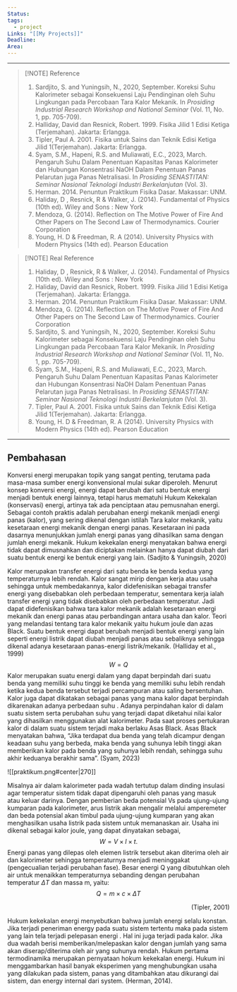```yaml
---
Status: 
tags:
  - project
Links: "[[My Projects]]"
Deadline: 
Area:
---
```

---

> [!NOTE] Reference
> 1. Sardjito, S. and Yuningsih, N., 2020, September. Koreksi Suhu Kalorimeter sebagai Konsekuensi Laju Pendinginan oleh Suhu Lingkungan pada Percobaan Tara Kalor Mekanik. In _Prosiding Industrial Research Workshop and National Seminar_ (Vol. 11, No. 1, pp. 705-709).
> 2. Halliday, David dan Resnick, Robert. 1999. Fisika Jilid 1 Edisi Ketiga (Terjemahan). Jakarta: Erlangga.
> 3. Tipler, Paul A. 2001. Fisika untuk Sains dan Teknik Edisi Ketiga Jilid 1(Terjemahan). Jakarta: Erlangga.
> 4. Syam, S.M., Hapeni, R.S. and Muliawati, E.C., 2023, March. Pengaruh Suhu Dalam Penentuan Kapasitas Panas Kalorimeter dan Hubungan Konsentrasi NaOH Dalam Penentuan Panas Pelarutan juga Panas Netralisasi. In _Prosiding SENASTITAN: Seminar Nasional Teknologi Industri Berkelanjutan_ (Vol. 3).
> 5. Herman. 2014. Penuntun Praktikum Fisika Dasar. Makassar: UNM.
> 6. Haliday, D , Resnick, R & Walker, J. (2014). Fundamental of Physics (10th ed). Wiley and Sons : New York
> 7. Mendoza, G. (2014). Reflection on The Motive Power of Fire And Other Papers on The Second Law of Thermodynamics. Courier Corporation
> 8. Young, H. D & Freedman, R. A (2014). University Physics with Modern Physics (14th ed). Pearson Education


> [!NOTE] Real Reference
> 1. Haliday, D , Resnick, R & Walker, J. (2014). Fundamental of Physics (10th ed). Wiley and Sons : New York
> 2. Haliday, David dan Resnick, Robert. 1999. Fisika Jilid 1 Edisi Ketiga (Terjemahan). Jakarta: Erlangga.
> 3. Herman. 2014. Penuntun Praktikum Fisika Dasar. Makassar: UNM.
> 4. Mendoza, G. (2014). Reflection on The Motive Power of Fire And Other Papers on The Second Law of Thermodynamics. Courier Corporation
> 5. Sardjito, S. and Yuningsih, N., 2020, September. Koreksi Suhu Kalorimeter sebagai Konsekuensi Laju Pendinginan oleh Suhu Lingkungan pada Percobaan Tara Kalor Mekanik. In _Prosiding Industrial Research Workshop and National Seminar_ (Vol. 11, No. 1, pp. 705-709).
> 6. Syam, S.M., Hapeni, R.S. and Muliawati, E.C., 2023, March. Pengaruh Suhu Dalam Penentuan Kapasitas Panas Kalorimeter dan Hubungan Konsentrasi NaOH Dalam Penentuan Panas Pelarutan juga Panas Netralisasi. In _Prosiding SENASTITAN: Seminar Nasional Teknologi Industri Berkelanjutan_ (Vol. 3).
> 7. Tipler, Paul A. 2001. Fisika untuk Sains dan Teknik Edisi Ketiga Jilid 1(Terjemahan). Jakarta: Erlangga.
> 8. Young, H. D & Freedman, R. A (2014). University Physics with Modern Physics (14th ed). Pearson Education

---
## Pembahasan

Konversi energi merupakan topik yang sangat penting, terutama pada masa-masa sumber energi konvensional mulai sukar diperoleh. Menurut konsep konversi energi, energi dapat berubah dari satu bentuk energi menjadi bentuk energi lainnya, tetapi harus mematuhi Hukum Kekekalan (konservasi) energi, artinya tak ada penciptaan atau pemusnahan energi. Sebagai contoh praktis adalah perubahan energi mekanik menjadi energi panas (kalor), yang sering dikenal dengan istilah Tara kalor mekanik, yaitu kesetaraan energi mekanik dengan energi panas. Kesetaraan ini pada dasarnya menunjukkan jumlah energi panas yang dihasilkan sama dengan jumlah energi mekanik. Hukum kekekalan energi menyatakan bahwa energi tidak dapat dimusnahkan dan diciptakan melainkan hanya dapat diubah dari suatu bentuk energi ke bentuk energi yang lain. (Sadjito & Yuningsih, 2020)

Kalor merupakan transfer energi dari satu benda ke benda kedua yang temperaturnya lebih rendah. Kalor sangat mirip dengan kerja atau usaha sehingga untuk membedakannya, kalor didefenisikan sebagai transfer energi yang disebabkan oleh perbedaan temperatur, sementara kerja ialah transfer energi yang tidak disebabkan oleh perbedaan temperatur. Jadi dapat didefenisikan bahwa tara kalor mekanik adalah kesetaraan energi mekanik dan energi panas atau perbandingan antara usaha dan kalor. Teori yang melandasi tentang tara kalor mekanik yaitu hukum joule dan azas Black. Suatu bentuk energi dapat berubah menjadi bentuk energi yang lain seperti energi listrik dapat diubah menjadi panas atau sebaliknya sehingga dikenal adanya kesetaraan panas-energi listrik/mekanik. (Halliday et al., 1999) $$W = Q$$Kalor merupakan suatu energi dalam yang dapat berpindah dari suatu benda yang memiliki suhu tinggi ke benda yang memiliki suhu lebih rendah ketika kedua benda tersebut terjadi percampuran atau saling bersentuhan. Kalor juga dapat dikatakan sebagai panas yang mana kalor dapat berpindah dikarenakan adanya perbedaan suhu . Adanya perpindahan kalor di dalam suatu sistem serta perubahan suhu yang terjadi dapat diketahui nilai kalor yang dihasilkan menggunakan alat kalorimeter. Pada saat proses pertukaran kalor di dalam suatu sistem terjadi maka berlaku Asas Black. Asas Black menyatakan bahwa, “Jika terdapat dua benda yang telah dicampur dengan keadaan suhu yang berbeda, maka benda yang suhunya lebih tinggi akan memberikan kalor pada benda yang suhunya lebih rendah, sehingga suhu akhir keduanya berakhir sama”. (Syam, 2023)

![[praktikum.png#center|270]]

Misalnya air dalam kalorimeter pada wadah tertutup dalam dinding insulasi agar temperatur sistem tidak dapat dipengaruhi oleh panas yang masuk atau keluar darinya. Dengan pemberian beda potensial Vs pada ujung-ujung kumparan pada kalorimeter, arus listrik akan mengalir melalui amperemeter dan beda potensial akan timbul pada ujung-ujung kumparan yang akan menghasilkan usaha listrik pada sistem untuk memanaskan air. Usaha ini dikenal sebagai kalor joule, yang dapat dinyatakan sebagai, $$W = V \times l \times t.$$
Energi panas yang dilepas oleh elemen listrik tersebut akan diterima oleh air dan kalorimeter sehingga temperaturnya menjadi meninggakat (pengecualian terjadi perubahan fase). Besar energi Q yang dibutuhkan oleh air untuk menaikkan temperaturnya sebanding dengan perubahan temperatur $\Delta T$ dan massa m, yaitu: $$Q = m \times c \times \Delta T$$
<p align="right">(Tipler, 2001)</p>
Hukum kekekalan energi menyebutkan bahwa jumlah energi selalu konstan. Jika terjadi peneriman energy pada suatu sistem tertentu maka pada sistem yang lain tela terjadi pelepasan energi . Hal ini juga terjadi pada kalor. Jika dua wadah berisi memberikan/melepaskan kalor dengan jumlah yang sama akan diserap/diterima oleh air yang suhunya rendah. Hukum pertama termodinamika merupakan pernyataan hokum kekekalan energi. Hukum ini menggambarkan hasil banyak eksperimen yang menghubungkan usaha yang dilakukan pada sistem, panas yang ditambahkan atau dikurangi dai sistem, dan energy internal dari system. (Herman, 2014).